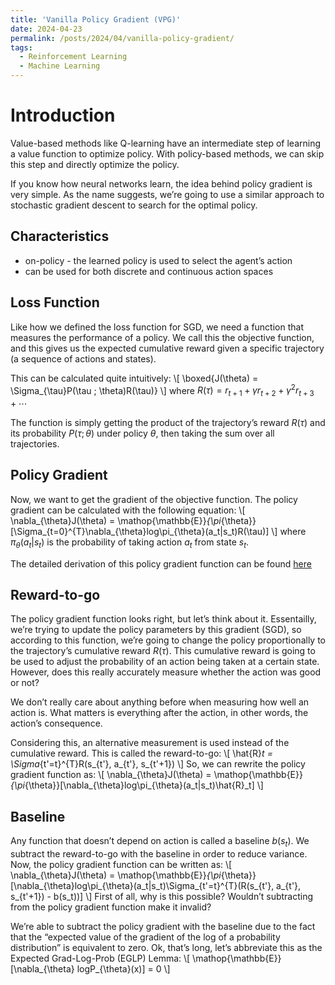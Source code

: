 ```yaml
---
title: 'Vanilla Policy Gradient (VPG)'
date: 2024-04-23
permalink: /posts/2024/04/vanilla-policy-gradient/
tags:
  - Reinforcement Learning
  - Machine Learning
---
```

<script type="text/x-mathjax-config">MathJax.Hub.Config({tex2jax:{inlineMath:[['\$','\$'],['\\(','\\)']],processEscapes:true},CommonHTML: {matchFontHeight:false}});</script>
<script type="text/javascript" async src="https://cdnjs.cloudflare.com/ajax/libs/mathjax/2.7.1/MathJax.js?config=TeX-MML-AM_CHTML"></script>


Introduction
======
Value-based methods like Q-learning have an intermediate step of learning a value function to optimize policy. With policy-based methods, we can skip this step and directly optimize the policy. 

If you know how neural networks learn, the idea behind policy gradient is very simple. As the name suggests, we’re going to use a similar approach to stochastic gradient descent to search for the optimal policy.

Characteristics
------
- on-policy - the learned policy is used to select the agent’s action
- can be used for both discrete and continuous action spaces

Loss Function
------
Like how we defined the loss function for SGD, we need a function that measures the performance of a policy. We call this the objective function, and this gives us the expected cumulative reward given a specific trajectory (a sequence of actions and states).

This can be calculated quite intuitively:
\\[
\boxed{J(\theta) = \Sigma_{\tau}P(\tau ; \theta)R(\tau)}
\\]
where $R(\tau) = r_{t+1} + \gamma r_{t+2} + \gamma^2 r_{t+3} + \cdots$

The function is simply getting the product of the trajectory’s reward $R(\tau)$ and its probability $P(\tau ; \theta)$ under policy $\theta$, then taking the sum over all trajectories.

Policy Gradient
------
Now, we want to get the gradient of the objective function. The policy gradient can be calculated with the following equation:
\\[
\nabla_{\theta}J(\theta) = \mathop{\mathbb{E}}_{\pi_{\theta}}[\Sigma_{t=0}^{T}\nabla_{\theta}log\pi_{\theta}(a_t|s_t)R(\tau)]
\\]
where $\pi_{\theta}(a_t|s_t)$ is the probability of taking action $a_t$ from state $s_t$.

The detailed derivation of this policy gradient function can be found [here](https://huggingface.co/learn/deep-rl-course/unit4/pg-theorem)

Reward-to-go
------
The policy gradient function looks right, but let’s think about it. Essentailly, we’re trying to update the policy parameters by this gradient (SGD), so according to this function, we’re going to change the policy proportionally to the trajectory’s cumulative reward $R(\tau)$. This cumulative reward is going to be used to adjust the probability of an action being taken at a certain state. However, does this really accurately measure whether the action was good or not?

We don’t really care about anything before when measuring how well an action is. What matters is everything after the action, in other words, the action’s consequence.

Considering this, an alternative measurement is used instead of the cumulative reward. This is called the reward-to-go:
\\[
\hat{R}_t = \Sigma_{t'=t}^{T}R(s_{t'}, a_{t'}, s_{t'+1})
\\]
So, we can rewrite the policy gradient function as:
\\[
\nabla_{\theta}J(\theta) = \mathop{\mathbb{E}}_{\pi_{\theta}}[\nabla_{\theta}log\pi_{\theta}(a_t|s_t)\hat{R}_t]
\\]

Baseline
------
Any function that doesn’t depend on action is called a baseline $b(s_t)$. We subtract the reward-to-go with the baseline in order to reduce variance. Now, the policy gradient function can be written as:
\\[
\nabla_{\theta}J(\theta) = \mathop{\mathbb{E}}_{\pi_{\theta}}[\nabla_{\theta}log\pi_{\theta}(a_t|s_t)\Sigma_{t'=t}^{T}(R(s_{t'}, a_{t'}, s_{t'+1}) - b(s_t))]
\\]
First of all, why is this possible? Wouldn’t subtracting from the policy gradient function make it invalid?

We’re able to subtract the policy gradient with the baseline due to the fact that the “expected value of the gradient of the log of a probability distribution” is equivalent to zero. Ok, that’s long, let’s abbreviate this as the Expected Grad-Log-Prob (EGLP) Lemma:
\\[
\mathop{\mathbb{E}}[\nabla_{\theta} logP_{\theta}(x)] = 0
\\]